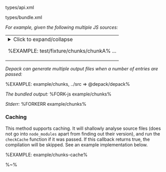 <typedef name="BundleChunks" noArgTypesInToc>types/api.xml</typedef>

<!-- <typedef narrow name="BundleBase">types/bundle.xml</typedef> -->
<typedef narrow name="ChunksConfig">types/bundle.xml</typedef>

_For example, given the following multiple JS sources:_

<table><tr/><tr><td>

<details>
<summary>Click to expand/collapse

%EXAMPLE: test/fixture/chunks/chunkA%
...
</summary>

%EXAMPLE: test/fixture/chunks/chunkB%
%EXAMPLE: test/fixture/chunks/common%
%EXAMPLE: test/fixture/chunks%
</details>
</td></tr></table>

_Depack can generate multiple output files when a number of entries are passed:_

%EXAMPLE: example/chunks, ../src => @depack/depack%

_The bundled output:_
%FORK-js example/chunks%

_Stderr:_
%FORKERR example/chunks%

### Caching

This method supports caching. It will shallowly analyse source files (does not go into `node_modules` apart from finding out their version), and run the `checkCache` function if it was passed. If this callback returns true, the compilation will be skipped. See an example implementation below.

%EXAMPLE: example/chunks-cache%

<!-- %EXAMPLE: example/bundle-src%

_Depack is used to make a JS file in ES2015 understood by old browsers:_

%EXAMPLE: example/bundle, ../src => @depack/depack%

_The bundled output:_
%FORK-js example/bundle%

_Stderr:_
%FORKERR example/bundle% -->

<!-- %EXAMPLE: example, ../src => @depack/depack%
%FORK example% -->

%~%